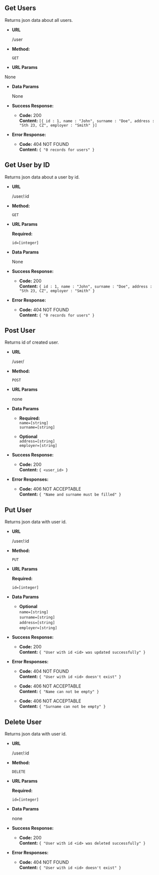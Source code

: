 **Get Users**
----
  Returns json data about all users.

* **URL**

  /user

* **Method:**

  `GET`
  
*  **URL Params**

  None

* **Data Params**

  None

* **Success Response:**

  * **Code:** 200 <br />
    **Content:** `[{ id : 1, name : "John", surname : "Doe", address : "Sth 23, CZ", employer : "Smith" }]`
 
* **Error Response:**

  * **Code:** 404 NOT FOUND <br />
    **Content:** `{ "0 records for users" }`

**Get User by ID**
----
  Returns json data about a user by id.

* **URL**

  /user/:id

* **Method:**

  `GET`
  
*  **URL Params**

   **Required:**
 
   `id=[integer]`

* **Data Params**

  None

* **Success Response:**

  * **Code:** 200 <br />
    **Content:** `{ id : 1, name : "John", surname : "Doe", address : "Sth 23, CZ", employer : "Smith" }`
 
* **Error Response:**

  * **Code:** 404 NOT FOUND <br />
    **Content:** `{ "0 records for users" }`
    
**Post User**
----
  Returns id of created user.

* **URL**

  /user/

* **Method:**

  `POST`
  
*  **URL Params**

   none

* **Data Params**

  * **Required:**<br />
  `name=[string]`<br />
  `surname=[string]`
  
  * **Optional**<br />
  `address=[string]`<br />
  `employer=[string]`

* **Success Response:**

  * **Code:** 200 <br />
    **Content:** `{ <user_id> }`
 
* **Error Responses:**

  * **Code:** 406 NOT ACCEPTABLE <br />
    **Content:** `{ "Name and surname must be filled" }`
    
**Put User**
----
  Returns json data with user id.

* **URL**

  /user/:id

* **Method:**

  `PUT`
  
*  **URL Params**

   **Required:**
 
   `id=[integer]`

* **Data Params**

  * **Optional**<br />
  `name=[string]`<br />
  `surname=[string]`<br />
  `address=[string]`<br />
  `employer=[string]`

* **Success Response:**

  * **Code:** 200 <br />
    **Content:** `{ "User with id <id> was updated successfully" }`
 
* **Error Responses:**

  * **Code:** 404 NOT FOUND <br />
    **Content:** `{ "User with id <id> doesn't exist" }`
    
  * **Code:** 406 NOT ACCEPTABLE <br />
    **Content:** `{ "Name can not be empty" }`
    
  * **Code:** 406 NOT ACCEPTABLE <br />
      **Content:** `{ "Surname can not be empty" }`
   
 **Delete User**
 ----
   Returns json data with user id.
 
 * **URL**
 
   /user/:id
 
 * **Method:**
 
   `DELETE`
   
 *  **URL Params**
 
    **Required:**
  
    `id=[integer]`
 
 * **Data Params**
 
   none
 
 * **Success Response:**
 
   * **Code:** 200 <br />
     **Content:** `{ "User with id <id> was deleted successfully" }`
  
 * **Error Responses:**
 
   * **Code:** 404 NOT FOUND <br />
     **Content:** `{ "User with id <id> doesn't exist" }`
    